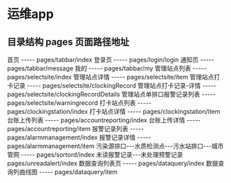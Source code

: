 # 运维app
## 目录结构 pages 页面路径地址
首页 ----- pages/tabbar/index
登录页 ----- pages/login/login
通知页 ----- pages/tabbar/message
我的 ----- pages/tabbar/my
管理站点列表 ----- pages/selectsite/index
管理站点详情 ----- pages/selectsite/item
管理站点打卡记录 ----- pages/selectsite/clockingRecord
管理站点打卡记录-详情 ----- pages/selectsite/clockingRecordDetails
管理站点单排口报警记录列表 ----- pages/selectsite/warningrecord
打卡站点列表 ----- pages/clockingstation/index
打卡站点详情 ----- pages/clockingstation/item
台账上传列表 ----- pages/accountreporting/index
台账上传详情 ----- pages/accountreporting/item
报警记录列表 ----- pages/alarmmanagement/index
报警记录详情 ----- pages/alarmmanagement/item
污染源排口---水质检测点---污水站排口---城市管网 ----- pages/sortord/index
未读报警记录---未处理预警记录 pages/unreadalert/index
数据查询列表页 ----- pages/dataquery/index
数据查询列曲线图 ----- pages/dataquery/item

